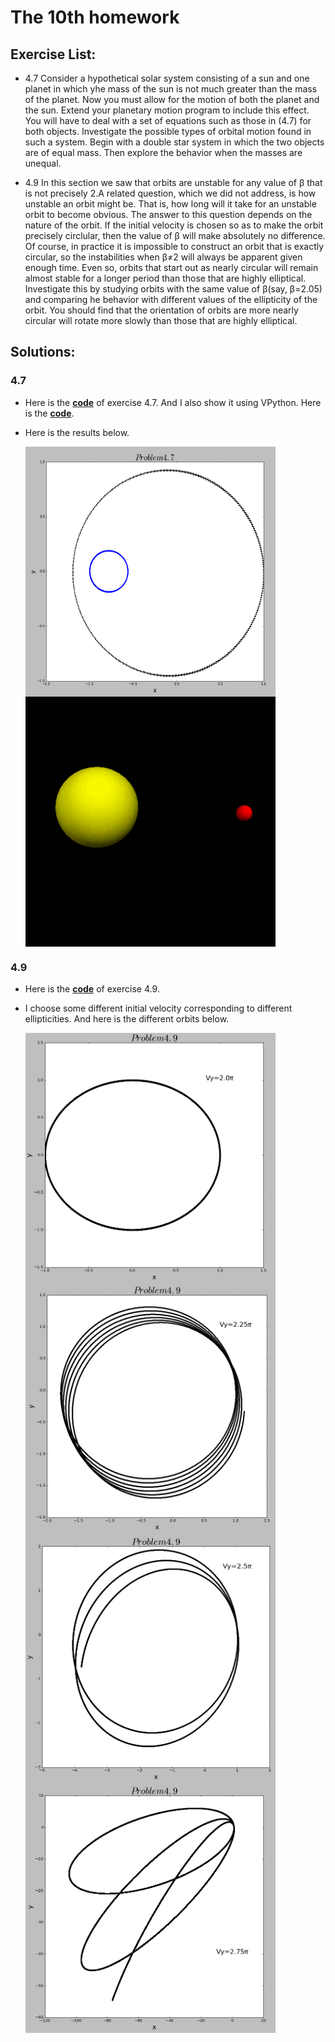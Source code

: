 # The 10th homework

## Exercise List:

- 4.7 Consider a hypothetical solar system consisting of a sun and one planet in which yhe mass of the sun is not much greater than the mass of the planet. Now you must allow for the motion of both the planet and the sun. Extend your planetary motion program to include this effect. You will have to deal with a set of equations such as those in (4.7) for both objects. Investigate the possible types of orbital motion found in such a system. Begin with a double star system in which the two objects are of equal mass. Then explore the behavior when the masses are unequal.

- 4.9 In this section we saw that orbits are unstable for any value of β that is not precisely 2.A related question, which we did not address, is how unstable an orbit might be. That is, how long will it take for an unstable orbit to become obvious. The answer to this question depends on the nature of the orbit. If the initial velocity is chosen so as to make the orbit precisely circlular, then the value of β will make absolutely no difference. Of course, in practice it is impossible to construct an orbit that is exactly circular, so the instabilities when β≠2 will always be apparent given enough time. Even so, orbits that start out as nearly circular will remain almost stable for a longer period than those that are highly elliptical. Investigate this by studying orbits with the same value of β(say, β=2.05) and comparing he behavior with different values of the ellipticity of the orbit. You should find that the orientation of orbits are more nearly circular will rotate more slowly than those that are highly elliptical.


## Solutions:

### 4.7 
- Here is the [**code**](code/problem4.7.py) of exercise 4.7. And I also show it using VPython. Here is the [**code**](code/problem4.7_Vpython.py).
- Here is the results below.

  <img src="img/4.7.png" width = "400" height = "400" alt="Problem1.3" align=center />
  <img src="img/4.7.gif" width = "400" height = "400" alt="Problem1.3" align=center />
  
### 4.9
- Here is the [**code**](code/problem4.7.py) of exercise 4.9.
- I choose some different initial velocity corresponding to different ellipticities. And here is the different orbits below.

  <img src="img/4.9_1.png" width = "400" height = "400" alt="Problem1.3" align=center />
  <img src="img/4.9_2.png" width = "400" height = "400" alt="Problem1.3" align=center />
  
  <img src="img/4.9_3.png" width = "400" height = "400" alt="Problem1.3" align=center />
  <img src="img/4.9_4.png" width = "400" height = "400" alt="Problem1.3" align=center />

